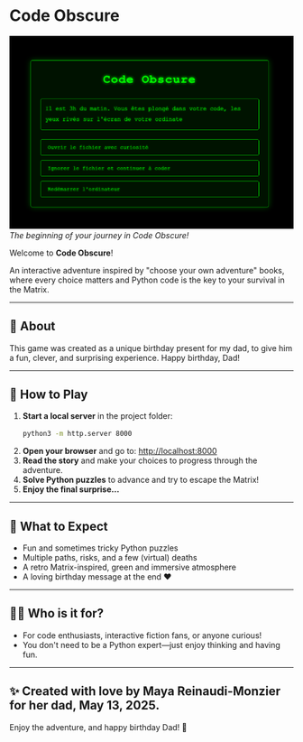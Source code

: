 # Code Obscure

![Start of the adventure](screenshot_start.png)
*The beginning of your journey in Code Obscure!*

Welcome to **Code Obscure**!

An interactive adventure inspired by "choose your own adventure" books, where every choice matters and Python code is the key to your survival in the Matrix.

---

## 🎁 About
This game was created as a unique birthday present for my dad, to give him a fun, clever, and surprising experience. Happy birthday, Dad!

---

## 🚀 How to Play
1. **Start a local server** in the project folder:
   ```bash
   python3 -m http.server 8000
   ```
2. **Open your browser** and go to:
   [http://localhost:8000](http://localhost:8000)
3. **Read the story** and make your choices to progress through the adventure.
4. **Solve Python puzzles** to advance and try to escape the Matrix!
5. **Enjoy the final surprise...**

---

## 🧩 What to Expect
- Fun and sometimes tricky Python puzzles
- Multiple paths, risks, and a few (virtual) deaths
- A retro Matrix-inspired, green and immersive atmosphere
- A loving birthday message at the end ❤️

---

## 👩‍💻 Who is it for?
- For code enthusiasts, interactive fiction fans, or anyone curious!
- You don't need to be a Python expert—just enjoy thinking and having fun.

---

## ✨ Created with love by Maya Reinaudi-Monzier for her dad, May 13, 2025.

Enjoy the adventure, and happy birthday Dad! 🎂